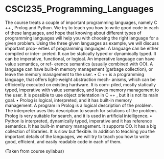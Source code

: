 # CSCI235_Programming_Languages

The course treats a couple of important programming languages, namely C ++ ,
Prolog and Python. We try to teach you how to write good code in each of
these languages, and hope that knowing about different types of programming
languages will help you with choosing the right language for a given problem.
Using the three given languages as example, we will discuss important prop-
erties of programming languages: A language can be either compiled or inter-
preted. It can be statically typed or dynamically typed. It can be imperative,
functional, or logical. An imperative language can have value semantics, or ref-
erence semantics (usually combined with OO). A language can have built-in
memory management (garbage collection), or leave the memory management to
the user.
• C ++ is a programming language, that offers light-weight abstraction mech-
anisms, which can be efficiently executed on existing hardware. It is com-
piled, mostly statically typed, imperative with value semantics, and leaves
memory management to the user. It is possible to use object orientation
in C ++ , but it is not its main goal.
• Prolog is logical, interpreted, and it has built-in memory management. A
program in Prolog is a logical description of the problem. The interpreter
uses this description to search for solutions of the problem. Prolog is very
suitable for search, and it is used in artificial intelligence.
• Python is interpreted, dynamically typed, imperative and it has reference
semantics. It has built-in memory management. It supports OO. It has a
big collection of libraries. It is slow but flexible.
In addition to teaching you the important details of the languages, we will try
to teach you how to write good, efficient, and easily readable code in each of
them.

(Taken from course syllabus)
